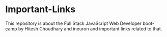 # Important-Links
This repository is about the Full Stack JavaScript Web Developer boot-camp by Hitesh Choudhary and ineuron and important links related to that.
